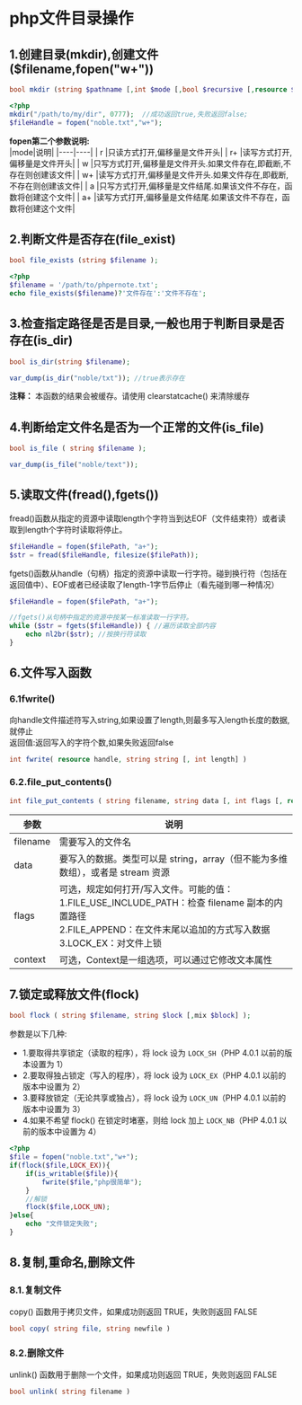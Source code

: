 # php文件目录操作

## 1.创建目录(mkdir),创建文件($filename,fopen("w+"))
```php
bool mkdir (string $pathname [,int $mode [,bool $recursive [,resource $context ]]] );
```
```php
<?php 
mkdir("/path/to/my/dir", 0777);  //成功返回true,失败返回false;
$fileHandle = fopen("noble.txt","w+");
```

**fopen第二个参数说明:**<br>
|mode|说明|
|----|----|
| r  |只读方式打开,偏移量是文件开头|
| r+ |读写方式打开,偏移量是文件开头|
| w  |只写方式打开,偏移量是文件开头.如果文件存在,即截断,不存在则创建该文件|
| w+ |读写方式打开,偏移量是文件开头.如果文件存在,即截断,不存在则创建该文件|
| a  |只写方式打开,偏移量是文件结尾.如果该文件不存在，函数将创建这个文件|
| a+ |读写方式打开,偏移量是文件结尾.如果该文件不存在，函数将创建这个文件|


## 2.判断文件是否存在(file_exist)
```php
bool file_exists (string $filename );
```
```php
<?php 
$filename = '/path/to/phpernote.txt';
echo file_exists($filename)?'文件存在':'文件不存在';
```

## 3.检查指定路径是否是目录,一般也用于判断目录是否存在(is_dir)
```php
bool is_dir(string $filename);
```
```php
var_dump(is_dir("noble/txt")); //true表示存在
```
**注释：** 本函数的结果会被缓存。请使用 clearstatcache() 来清除缓存<br>

## 4.判断给定文件名是否为一个正常的文件(is_file)
```php
bool is_file ( string $filename );
```
```php
var_dump(is_file("noble/text"));
```

## 5.读取文件(fread(),fgets())
fread()函数从指定的资源中读取length个字符当到达EOF（文件结束符）或者读取到length个字符时读取将停止。<br>
```php
$fileHandle = fopen($filePath, "a+");
$str = fread($fileHandle, filesize($filePath));
```

fgets()函数从handle（句柄）指定的资源中读取一行字符。碰到换行符（包括在返回值中）、EOF或者已经读取了length-1字节后停止（看先碰到哪一种情况）<br>
```php
$fileHandle = fopen($filePath, "a+");

//fgets()从句柄中指定的资源中按某一标准读取一行字符。
while ($str = fgets($fileHandle)) { //遍历读取全部内容
    echo nl2br($str); //按换行符读取
}
```

## 6.文件写入函数
### 6.1fwrite()
向handle文件描述符写入string,如果设置了length,则最多写入length长度的数据,就停止<br>
返回值:返回写入的字符个数,如果失败返回false<br>
```php
int fwrite( resource handle, string string [, int length] )
```

### 6.2.file_put_contents()

```php
int file_put_contents ( string filename, string data [, int flags [, resource context]] )
```
| 参数 | 说明 |
|-----|-------|
| filename | 需要写入的文件名|
|data | 要写入的数据。类型可以是 string，array（但不能为多维数组），或者是 stream 资源|
|flags|可选，规定如何打开/写入文件。可能的值：<br>1.FILE_USE_INCLUDE_PATH：检查 filename 副本的内置路径<br>2.FILE_APPEND：在文件末尾以追加的方式写入数据<br>3.LOCK_EX：对文件上锁|
|context|可选，Context是一组选项，可以通过它修改文本属性|

## 7.锁定或释放文件(flock)
```php
bool flock ( string $filename, string $lock [,mix $block] );
```
参数是以下几种:<br>
- 1.要取得共享锁定（读取的程序），将 lock 设为 ``LOCK_SH``（PHP 4.0.1 以前的版本设置为 1）
- 2.要取得独占锁定（写入的程序），将 lock 设为 ``LOCK_EX``（PHP 4.0.1 以前的版本中设置为 2）
- 3.要释放锁定（无论共享或独占），将 lock 设为 ``LOCK_UN``（PHP 4.0.1 以前的版本中设置为 3）
- 4.如果不希望 flock() 在锁定时堵塞，则给 lock 加上 ``LOCK_NB``（PHP 4.0.1 以前的版本中设置为 4）

```php
<?php
$file = fopen("noble.txt","w+");
if(flock($file,LOCK_EX)){
    if(is_writable($file)){
        fwrite($file,"php很简单");
    }
    //解锁
    flock($file,LOCK_UN);
}else{
    echo "文件锁定失败";
}
```

## 8.复制,重命名,删除文件

### 8.1.复制文件
copy() 函数用于拷贝文件，如果成功则返回 TRUE，失败则返回 FALSE<br>
```php
bool copy( string file, string newfile )
```

### 8.2.删除文件
unlink() 函数用于删除一个文件，如果成功则返回 TRUE，失败则返回 FALSE<br>
```php
bool unlink( string filename )
```